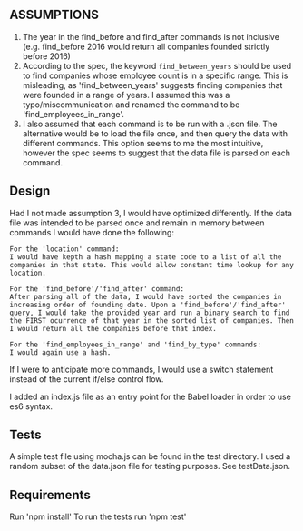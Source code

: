 ## ASSUMPTIONS
  1. The year in the find_before and find_after commands is not inclusive (e.g. find_before 2016 would return all companies founded strictly before 2016)
  2. According to the spec, the keyword `find_between_years` should be used to find companies whose employee count is in a specific range. This is misleading,
     as 'find_between_years' suggests finding companies that were founded in a range of years. I assumed this was a typo/miscommunication and renamed the command
     to be 'find_employees_in_range'.
  3. I also assumed that each command is to be run with a .json file. The alternative would be to load the file once, and then query the data with different commands.
     This option seems to me the most intuitive, however the spec seems to suggest that the data file is parsed on each command.

## Design
  Had I not made assumption 3, I would have optimized differently. If the data file was intended to be parsed once and remain in memory between commands I would have done the following:

    For the 'location' command: 
    I would have kepth a hash mapping a state code to a list of all the companies in that state. This would allow constant time lookup for any location.

    For the 'find_before'/'find_after' command:
    After parsing all of the data, I would have sorted the companies in increasing order of founding date. Upon a 'find_before'/'find_after' query, I would take the provided year and run a binary search to find the FIRST ocurrence of that year in the sorted list of companies. Then I would return all the companies before that index.

    For the 'find_employees_in_range' and 'find_by_type' commands:
    I would again use a hash.

  If I were to anticipate more commands, I would use a switch statement instead of the current if/else control flow.

  I added an index.js file as an entry point for the Babel loader in order to use es6 syntax.

## Tests
  A simple test file using mocha.js can be found in the test directory. I used a random subset of the data.json file for testing purposes. See testData.json.

## Requirements
  Run 'npm install'
  To run the tests run 'npm test'
